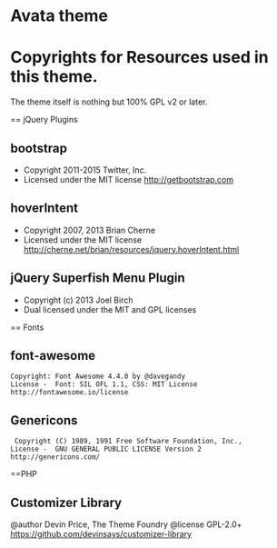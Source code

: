 Avata theme
============


Copyrights for Resources used in this theme.
============

The theme itself is nothing but 100% GPL v2 or later.

== jQuery Plugins

 ## bootstrap
   * Copyright 2011-2015 Twitter, Inc.
   * Licensed under the MIT license
     http://getbootstrap.com

 ## hoverIntent
   * Copyright 2007, 2013 Brian Cherne
   * Licensed under the MIT license
     http://cherne.net/brian/resources/jquery.hoverIntent.html

 ## jQuery Superfish Menu Plugin
   * Copyright (c) 2013 Joel Birch
   * Dual licensed under the MIT and GPL licenses

== Fonts

  ##  font-awesome
    Copyright: Font Awesome 4.4.0 by @davegandy
    License -  Font: SIL OFL 1.1, CSS: MIT License
    http://fontawesome.io/license

  ## Genericons
     Copyright (C) 1989, 1991 Free Software Foundation, Inc.,
    License -  GNU GENERAL PUBLIC LICENSE Version 2
    http://genericons.com/
    
 ==PHP

## Customizer Library
   @author         Devin Price, The Theme Foundry
   @license        GPL-2.0+
    https://github.com/devinsays/customizer-library